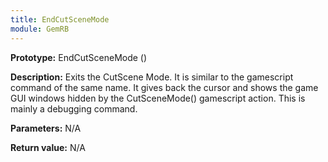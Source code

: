 ```yaml
---
title: EndCutSceneMode
module: GemRB
---
```


**Prototype:** EndCutSceneMode ()

**Description:** Exits the CutScene Mode. It is similar to the gamescript 
command of the same name. It gives back the cursor and shows the game GUI 
windows hidden by the CutSceneMode() gamescript action. 
This is mainly a debugging command.

**Parameters:** N/A

**Return value:** N/A

